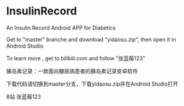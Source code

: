 # InsulinRecord
An Insulin Record Android APP for Diabetics

Get to "master" branche and download "yidaosu.zip", then open it in Android Studio

To learn more , get to bilibili.com and follow "张蓝莓123"

胰岛素记录：一款面向糖尿病患者的胰岛素记录安卓软件

下载代码请切换到master分支，下载yidaosu.zip并在Android Studio打开

B站 张蓝莓123
